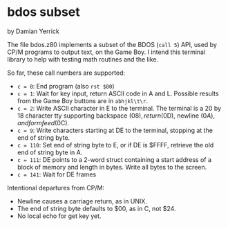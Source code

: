 bdos subset
===========

by Damian Yerrick

The file bdos.z80 implements a subset of the BDOS (`call 5`) API,
used by CP/M programs to output text, on the Game Boy.  I intend this
terminal library to help with testing math routines and the like.

So far, these call numbers are supported:

- `c = 0`: End program (also `rst $00`)
- `c = 1`: Wait for key input, return ASCII code in A and L.
  Possible results from the Game Boy buttons are in `abhjkl\t\r`.
- `c = 2`: Write ASCII character in E to the terminal.  The terminal
  is a 20 by 18 character tty supporting backspace ($08), return
  ($0D), newline ($0A), and form feed ($0C).
- `c = 9`: Write characters starting at DE to the terminal,
  stopping at the end of string byte.
- `c = 110`: Set end of string byte to E, or if DE is $FFFF,
  retrieve the old end of string byte in A.
- `c = 111`: DE points to a 2-word struct containing a start address
  of a block of memory and length in bytes.  Write all bytes to the
  screen.
- `c = 141`: Wait for DE frames

Intentional departures from CP/M:

- Newline causes a carriage return, as in UNIX.
- The end of string byte defaults to $00, as in C, not $24.
- No local echo for get key yet.
